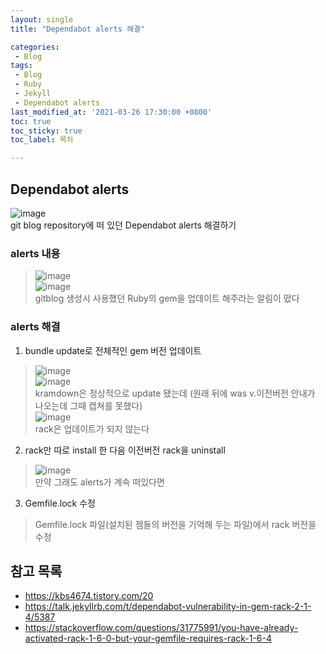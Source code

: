 ```yaml
---
layout: single
title: "Dependabot alerts 해결"

categories: 
 - Blog
tags: 
 - Blog
 - Ruby
 - Jekyll
 - Dependabot alerts
last_modified_at: '2021-03-26 17:30:00 +0800'
toc: true
toc_sticky: true
toc_label: 목차

---
```

## Dependabot alerts   
![image](https://user-images.githubusercontent.com/66898243/112602505-1e80f980-8e57-11eb-8ed5-a2e33428e800.png)     
git blog repository에 떠 있던 Dependabot alerts 해결하기    


### alerts 내용 
 > ![image](https://user-images.githubusercontent.com/66898243/112602481-17f28200-8e57-11eb-86d7-33ccaf7c9a13.png)    
 > ![image](https://user-images.githubusercontent.com/66898243/112603132-e928db80-8e57-11eb-8959-f4b37437f1a7.png)      
 gitblog 생성시 사용했던 Ruby의 gem을 업데이트 해주라는 알림이 떴다
 
 
 
### alerts 해결


 1. bundle update로 전체적인 gem 버전 업데이트
 > ![image](https://user-images.githubusercontent.com/66898243/112721035-1c956400-8f45-11eb-8e2c-8c9668c3466d.png)   
 > ![image](https://user-images.githubusercontent.com/66898243/112604443-7c164580-8e59-11eb-8131-18f082be1f48.png)     
 kramdown은 정상적으로 update 됐는데 (원래 뒤에 was v.이전버전 안내가 나오는데 그때 캡쳐를 못했다)    
 > ![image](https://user-images.githubusercontent.com/66898243/112721019-ff609580-8f44-11eb-9be4-36a7baed599b.png)       
 rack은 업데이트가 되지 않는다    
 
 
 
 2. rack만 따로 install 한 다음 이전버전 rack을 uninstall
 > ![image](https://user-images.githubusercontent.com/66898243/112605317-84bb4b80-8e5a-11eb-92cb-2c5ef19959a2.png)    
 만약 그래도 alerts가 계속 떠있다면
 
 
 
 3. Gemfile.lock 수정    
 > Gemfile.lock 파일(설치된 젬들의 버전을 기억해 두는 파일)에서 rack 버전을 수정
 
 
 
 
 
## 참고 목록
- https://kbs4674.tistory.com/20
- https://talk.jekyllrb.com/t/dependabot-vulnerability-in-gem-rack-2-1-4/5387
- https://stackoverflow.com/questions/31775991/you-have-already-activated-rack-1-6-0-but-your-gemfile-requires-rack-1-6-4
